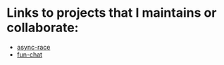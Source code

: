 # Links to projects that I maintains or collaborate:
- [async-race](https://github.com/lodmev/async-race)
- [fun-chat](https://github.com/lodmev/fun-chat)
